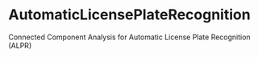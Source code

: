 # AutomaticLicensePlateRecognition
Connected Component Analysis for Automatic License Plate Recognition (ALPR)
